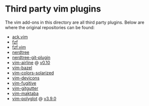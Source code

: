 # Third party vim plugins

The vim add-ons in this directory are all third party plugins.
Below are where the original repositories can be found:

* [ack.vim](https://github.com/mileszs/ack.vim)
* [fzf](https://github.com/junegunn/fzf)
* [fzf.vim](https://github.com/junegunn/fzf.vim)
* [nerdtree](https://github.com/scrooloose/nerdtree)
* [nerdtree-git-plugin](https://github.com/Xuyuanp/nerdtree-git-plugin)
* [vim-airline](https://github.com/vim-airline/vim-airline) @ [v0.10](https://github.com/vim-airline/vim-airline/releases/tag/v0.10)
* [vim-bazel](https://github.com/bazelbuild/vim-bazel)
* [vim-colors-solarized](https://github.com/altercation/vim-colors-solarized)
* [vim-devicons](https://github.com/ryanoasis/vim-devicons)
* [vim-fugitive](https://github.com/tpope/vim-fugitive)
* [vim-gitgutter](https://github.com/airblade/vim-gitgutter)
* [vim-maktaba](https://github.com/google/vim-maktaba)
* [vim-polyglot](https://github.com/sheerun/vim-polyglot) @ [v3.9.0](https://github.com/sheerun/vim-polyglot/releases/tag/v3.9.0)

